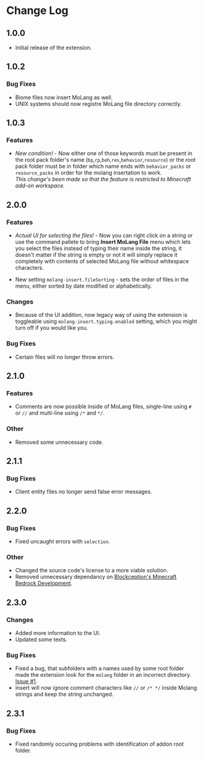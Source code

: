 # Change Log

## 1.0.0

- Initial release of the extension.

## 1.0.2

### Bug Fixes

- Biome files now insert MoLang as well.
- UNIX systems should now registre MoLang file directory correctly.

## 1.0.3

### Features

- *New condition!* - Now either one of those keywords must be present in the root pack folder's name (`bp`,`rp`,`beh`,`res`,`behavior`,`resource`) or the root pack folder must be in folder which name ends with `behavior_packs` or `resource_packs` in order for the molang insertation to work.  
*This change's been made so that the feature is restricted to Minecraft add-on workspace.*

## 2.0.0

### Features

- *Actual UI for selecting the files!* - Now you can right click on a string or use the command pallete to bring **Insert MoLang File** menu which lets you select the files instead of typing their name inside the string, it doesn't matter if the string is empty or not it will simply replace it completely with contents of selected MoLang file without whitespace characters.
  
- New setting `molang-insert.fileSorting` - sets the order of files in the menu, either sorted by date modified or alphabetically.

### Changes

- Because of the UI addition, now legacy way of using the extension is toggleable using `molang-insert.typing.enabled` setting, which you might turn off if you would like you.

### Bug Fixes

- Certain files will no longer throw errors.

## 2.1.0

### Features

- Comments are now possible inside of MoLang files, single-line using `#` or `//` and multi-line using `/*` and `*/`.

### Other

- Removed some unnecessary code.

## 2.1.1

### Bug Fixes

- Client entity files no longer send false error messages.

## 2.2.0

### Bug Fixes

- Fixed uncaught errors with `selection`.

### Other

- Changed the source code's license to a more viable solution.
- Removed unnecessary dependancy on [Blockception's Minecraft Bedrock Development](https://marketplace.visualstudio.com/items?itemName=BlockceptionLtd.blockceptionvscodeminecraftbedrockdevelopmentextension).

## 2.3.0

### Changes

- Added more information to the UI.
- Updated some texts.

### Bug Fixes

- Fixed a bug, that subfolders with a names used by some root folder made the extension look for the `molang` folder in an incorrect directory. [Issue #1](https://github.com/IceCraft-Studio/Insert-Molang-File-VSC-Ext/issues/1).
- Insert will now ignore comment characters like `//` or `/* */` inside Molang strings and keep the string unchanged.

## 2.3.1

### Bug Fixes

- Fixed randomly occuring problems with identification of addon root folder.
